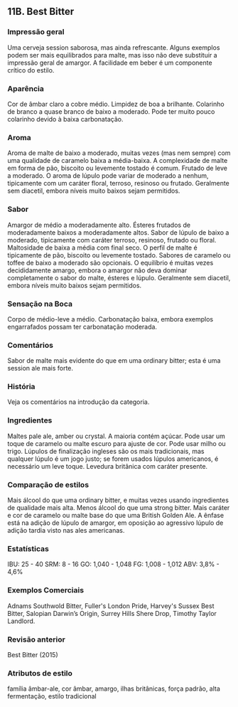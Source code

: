 ## 11B. Best Bitter

### Impressão geral

Uma cerveja session saborosa, mas ainda refrescante. Alguns exemplos podem ser mais equilibrados para malte, mas isso não deve substituir a impressão geral de amargor. A facilidade em beber é um componente crítico do estilo.

### Aparência

Cor de âmbar claro a cobre médio. Limpidez de boa a brilhante. Colarinho de branco a quase branco de baixo a moderado. Pode ter muito pouco colarinho devido à baixa carbonatação.

### Aroma

Aroma de malte de baixo a moderado, muitas vezes (mas nem sempre) com uma qualidade de caramelo baixa a média-baixa. A complexidade de malte em forma de pão, biscoito ou levemente tostado é comum. Frutado de leve a moderado. O aroma de lúpulo pode variar de moderado a nenhum, tipicamente com um caráter floral, terroso, resinoso ou frutado. Geralmente sem diacetil, embora níveis muito baixos sejam permitidos.

### Sabor

Amargor de médio a moderadamente alto. Ésteres frutados de moderadamente baixos a moderadamente altos. Sabor de lúpulo de baixo a moderado, tipicamente com caráter terroso, resinoso, frutado ou floral. Maltosidade de baixa a média com final seco. O perfil de malte é tipicamente de pão, biscoito ou levemente tostado. Sabores de caramelo ou toffee de baixo a moderado são opcionais. O equilíbrio é muitas vezes decididamente amargo, embora o amargor não deva dominar completamente o sabor do malte, ésteres e lúpulo. Geralmente sem diacetil, embora níveis muito baixos sejam permitidos.

### Sensação na Boca

Corpo de médio-leve a médio. Carbonatação baixa, embora exemplos engarrafados possam ter carbonatação moderada.

### Comentários

Sabor de malte mais evidente do que em uma ordinary bitter; esta é uma session ale mais forte.

### História

Veja os comentários na introdução da categoria.

### Ingredientes

Maltes pale ale, amber ou crystal. A maioria contém açúcar. Pode usar um toque de caramelo ou malte escuro para ajuste de cor. Pode usar milho ou trigo. Lúpulos de finalização ingleses são os mais tradicionais, mas qualquer lúpulo é um jogo justo; se forem usados ​​lúpulos americanos, é necessário um leve toque. Levedura britânica com caráter presente.

### Comparação de estilos

Mais álcool do que uma ordinary bitter, e muitas vezes usando ingredientes de qualidade mais alta. Menos álcool do que uma strong bitter. Mais caráter e cor de caramelo ou malte base do que uma British Golden Ale. A ênfase está na adição de lúpulo de amargor, em oposição ao agressivo lúpulo de adição tardia visto nas ales americanas.

### Estatísticas

IBU: 25 - 40
SRM: 8 - 16
GO: 1,040 - 1,048
FG: 1,008 - 1,012
ABV: 3,8% - 4,6%

### Exemplos Comerciais

Adnams Southwold Bitter, Fuller's London Pride, Harvey's Sussex Best Bitter, Salopian Darwin’s Origin, Surrey Hills Shere Drop, Timothy Taylor Landlord.

### Revisão anterior

Best Bitter (2015)

### Atributos de estilo

família âmbar-ale, cor âmbar, amargo, ilhas britânicas, força padrão, alta fermentação, estilo tradicional
